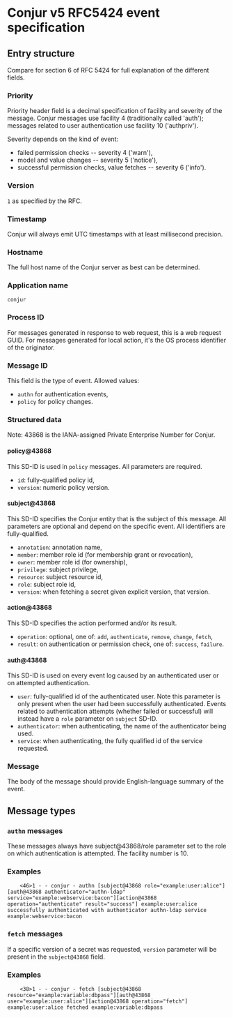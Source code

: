 # Conjur v5 RFC5424 event specification

## Entry structure

Compare for section 6 of RFC 5424 for full explanation of the different fields.

### Priority

Priority header field is a decimal specification of facility and severity of the message.
Conjur messages use facility 4 (traditionally called 'auth'); messages related to user authentication use facility 10 ('authpriv').

Severity depends on the kind of event:
- failed permission checks -- severity 4 ('warn'),
- model and value changes -- severity 5 ('notice'),
- successful permission checks, value fetches -- severity 6 ('info').

### Version

`1` as specified by the RFC.

### Timestamp

Conjur will always emit UTC timestamps with at least millisecond precision.

### Hostname

The full host name of the Conjur server as best can be determined.

### Application name

`conjur`

### Process ID

For messages generated in response to web request, this is a web request GUID. For messages generated for local action, it's the OS process identifier of the originator.

### Message ID

This field is the type of event. Allowed values:
- `authn` for authentication events,
- `policy` for policy changes.

### Structured data

Note: 43868 is the IANA-assigned Private Enterprise Number for Conjur.

#### policy@43868

This SD-ID is used in `policy` messages. All parameters are required.

- `id`: fully-qualified policy id,
- `version`: numeric policy version.

#### subject@43868

This SD-ID specifies the Conjur entity that is the subject of this message. 
All parameters are optional and depend on the specific event.
All identifiers are fully-qualified.

- `annotation`: annotation name,
- `member`: member role id (for membership grant or revocation),
- `owner`: member role id (for ownership),
- `privilege`: subject privilege,
- `resource`: subject resource id,
- `role`: subject role id,
- `version`: when fetching a secret given explicit version, that version.

#### action@43868

This SD-ID specifies the action performed and/or its result. 

- `operation`: optional, one of: `add`, `authenticate`, `remove`, `change`, `fetch`,
- `result`: on authentication or permission check, one of: `success`, `failure`.

#### auth@43868

This SD-ID is used on every event log caused by an authenticated user or on
attempted authentication.

- `user`: fully-qualified id of the authenticated user. Note this parameter is
  only present when the user had been successfully authenticated. Events
  related to authentication attempts (whether failed or successful) will instead
  have a `role` parameter on `subject` SD-ID.
- `authenticator`: when authenticating, the name of the authenticator being used.
- `service`: when authenticating, the fully qualified id of the service requested.

### Message

The body of the message should provide English-language summary of the event.

## Message types

### `authn` messages

These messages always have subject@43868/role parameter set to the role on which
authentication is attempted. The facility number is 10.

### Examples

        <46>1 - - conjur - authn [subject@43868 role="example:user:alice"][auth@43868 authenticator="authn-ldap" service="example:webservice:bacon"][action@43868 operation="authenticate" result="success"] example:user:alice successfully authenticated with authenticator authn-ldap service example:webservice:bacon

### `fetch` messages

If a specific version of a secret was requested, `version` parameter will be present in the `subject@43868` field.

### Examples

        <38>1 - - conjur - fetch [subject@43868 resource="example:variable:dbpass"][auth@43868 user="example:user:alice"][action@43868 operation="fetch"] example:user:alice fetched example:variable:dbpass

